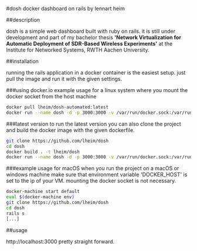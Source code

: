 #dosh
docker dashboard on rails
by lennart heim

##description

dosh is a simple web dashboard built with ruby on rails. it is still under development and part of my bachelor thesis **'Network Virtualization for Automatic Deployment of SDR-Based Wireless Experiments'** at the Institute for Networked Systems, RWTH Aachen University.


##installation

running the rails application in a docker container is the easiest setup. just pull the image and run it with the given settings.

###using docker.io
example usage for a linux system where you mount the docker socket from the host machine
```bash
docker pull lheim/dosh-automated:latest
docker run --name dosh -d -p 3000:3000 -v /var/run/docker.sock:/var/run/docker.sock lheim/dosh-automated:latest
```

###latest version
to run the latest version you can also clone the project and build the docker image with the given dockerfile.

```bash
git clone https://github.com/lheim/dosh
cd dosh
docker build . -t lheim/dosh
docker run --name dosh -d -p 3000:3000 -v /var/run/docker.sock:/var/run/docker.sock lheim/dosh:latest
```

###example usage for macOS
when you run the project on a macOS or windows machine make sure that environment variable 'DOCKER_HOST' is set to the ip of your VM. mounting the docker socket is not necessary.

```bash
docker-machine start default
eval $(docker-machine env)
git clone https://github.com/lheim/dosh
cd dosh
rails s
[...]
```



##usage

http://localhost:3000
pretty straight forward.
